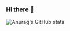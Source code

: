 ### Hi there 👋

![Anurag's GitHub stats](https://github-readme-stats.vercel.app/api?username=hwangjunhong&theme=radical&show_icons=true)
